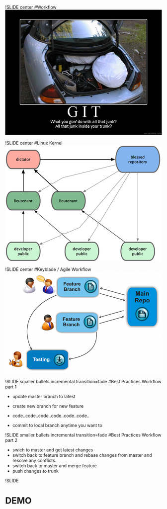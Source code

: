 !SLIDE center
#Workflow
![junk](junk.jpg)

!SLIDE center
#Linux Kernel
![linux](linux.png)

!SLIDE center
#Keyblade / Agile Workflow
![keyblade](keyblade.png)


!SLIDE smaller bullets incremental transition=fade
#Best Practices Workflow part 1
* update master branch to latest 
* create new branch for new feature 

* code..code..code..code..code..code..

* commit to local branch anytime you want to 

!SLIDE smaller bullets incremental transition=fade
#Best Practices Workflow part 2

* swich to master and get latest changes 
* switch back to feature branch and rebase changes from master and resolve any conflicts. 
* switch back to master and merge feature 
* push changes to trunk 

!SLIDE 

# DEMO
